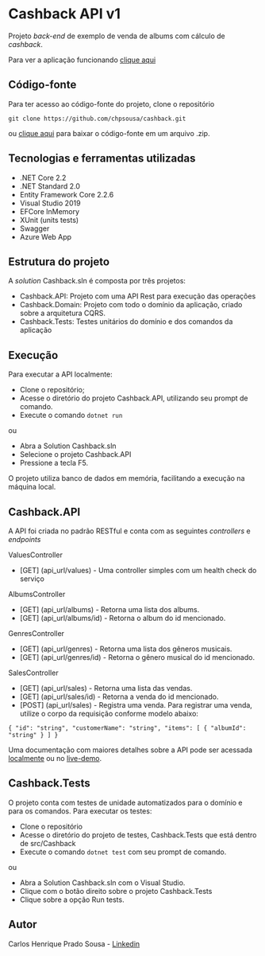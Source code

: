 # Cashback API v1
Projeto _back-end_ de exemplo de venda de albums com cálculo de _cashback_.

Para ver a aplicação funcionando [clique aqui](https://cashback-api.azurewebsites.net)

## Código-fonte
Para ter acesso ao código-fonte do projeto, clone o repositório

    git clone https://github.com/chpsousa/cashback.git
    
ou [clique aqui](https://github.com/chpsousa/cashback/archive/master.zip) para baixar o código-fonte em um arquivo .zip.

## Tecnologias e ferramentas utilizadas
- .NET Core 2.2
- .NET Standard 2.0
- Entity Framework Core 2.2.6
- Visual Studio 2019
- EFCore InMemory
- XUnit (units tests)
- Swagger
- Azure Web App

## Estrutura do projeto
A _solution_ Cashback.sln é composta por três projetos:

- Cashback.API: 
Projeto com uma API Rest para execução das operações
- Cashback.Domain: 
Projeto com todo o domínio da aplicação, criado sobre a arquitetura CQRS.
- Cashback.Tests: 
Testes unitários do domínio e dos comandos da aplicação

## Execução
Para executar a API localmente:
- Clone o repositório;
- Acesse o diretório do projeto Cashback.API, utilizando seu prompt de comando.
- Execute o comando `dotnet run`

ou 
- Abra a Solution Cashback.sln
- Selecione o projeto Cashback.API
- Pressione a tecla F5.

O projeto utiliza banco de dados em memória, facilitando a execução na máquina local.

## Cashback.API
A API foi criada no padrão RESTful e conta com as seguintes _controllers_ e _endpoints_

ValuesController
- [GET] (api_url/values) - Uma controller simples com um health check do serviço

AlbumsController
- [GET] (api_url/albums) - Retorna uma lista dos albums.
- [GET] (api_url/albums/id) - Retorna o album do id mencionado.

GenresController
- [GET] (api_url/genres) - Retorna uma lista dos gêneros musicais.
- [GET] (api_url/genres/id) - Retorna o gênero musical do id mencionado.

SalesController
- [GET] (api_url/sales) - Retorna uma lista das vendas.
- [GET] (api_url/sales/id) - Retorna a venda do id mencionado.
- [POST] (api_url/sales) - Registra uma venda. Para registrar uma venda, utilize o corpo da requisição conforme modelo abaixo:

`{
  "id": "string",
  "customerName": "string",
  "items": [
    {
      "albumId": "string"
    }
  ]
}`

Uma documentação com maiores detalhes sobre a API pode ser acessada [localmente](https://localhost:44362/) ou no [live-demo](https://cashback-api.azurewebsites.net).

## Cashback.Tests
O projeto conta com testes de unidade automatizados para o domínio e para os comandos.
Para executar os testes:

- Clone o repositório
- Acesse o diretório do projeto de testes, Cashback.Tests que está dentro de src/Cashback
- Execute o comando `dotnet test` com seu prompt de comando.

ou

- Abra a Solution Cashback.sln com o Visual Studio.
- Clique com o botão direito sobre o projeto Cashback.Tests
- Clique sobre a opção Run tests.

## Autor
Carlos Henrique Prado Sousa - [Linkedin](https://www.linkedin.com/in/chpsousa/)




